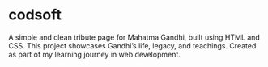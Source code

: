 # codsoft
A simple and clean tribute page for Mahatma Gandhi, built using HTML and CSS. This project showcases Gandhi’s life, legacy, and teachings. Created as part of my learning journey in web development.
